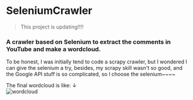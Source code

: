 # SeleniumCrawler
> This project is updating!!!!
### A crawler based on Selenium to extract the comments in YouTube and make a wordcloud.
To be honest, I was initially tend to code a scrapy crawler, but I wondered I can give the selenium a try, besides, my scrapy skill wasn't so good, and the Google API stuff is so complicated, so I choose the selenium~~~~

The final wordcloud is like:   &darr;  
![wordcloud](https://s1.ax1x.com/2020/09/09/wlvyH1.png)

